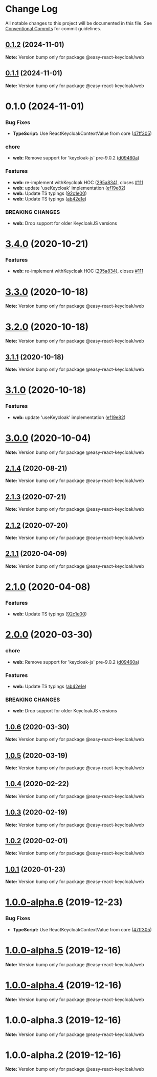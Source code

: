 # Change Log

All notable changes to this project will be documented in this file.
See [Conventional Commits](https://conventionalcommits.org) for commit guidelines.

## [0.1.2](https://github.com/Kritskii-A/react-keycloak/compare/@easy-react-keycloak/web@0.1.1...@easy-react-keycloak/web@0.1.2) (2024-11-01)

**Note:** Version bump only for package @easy-react-keycloak/web





## [0.1.1](https://github.com/Kritskii-A/react-keycloak/compare/@easy-react-keycloak/web@0.1.0...@easy-react-keycloak/web@0.1.1) (2024-11-01)

**Note:** Version bump only for package @easy-react-keycloak/web





# 0.1.0 (2024-11-01)


### Bug Fixes

* **TypeScript:** Use ReactKeycloakContextValue from core ([47ff305](https://github.com/Kritskii-A/react-keycloak/commit/47ff30503412a57e90fce33644d3c822320908e7))


### chore

* **web:** Remove support for 'keycloak-js' pre-9.0.2 ([d09460a](https://github.com/Kritskii-A/react-keycloak/commit/d09460a62ba7bb4a104eb5ac1df558466cc4b3c0))


### Features

* **web:** re-implement withKeycloak HOC ([295a834](https://github.com/Kritskii-A/react-keycloak/commit/295a834c7f3fbe3bd7fb45a73c264b224d2e53ad)), closes [#111](https://github.com/Kritskii-A/react-keycloak/issues/111)
* **web:** update 'useKeycloak' implementation ([ef19e82](https://github.com/Kritskii-A/react-keycloak/commit/ef19e823b33c03808de696f9e7cbac3478197e0e))
* **web:** Update TS typings ([92c1e00](https://github.com/Kritskii-A/react-keycloak/commit/92c1e00d3737c3a361a2660b7576212a435921df))
* **web:** Update TS typings ([ab42e1e](https://github.com/Kritskii-A/react-keycloak/commit/ab42e1e948bb89f17ae2cf5caf1626a56d0485e5))


### BREAKING CHANGES

* **web:** Drop support for older KeycloakJS versions





# [3.4.0](https://github.com/react-keycloak/react-keycloak/compare/@easy-react-keycloak/web@3.3.0...@easy-react-keycloak/web@3.4.0) (2020-10-21)


### Features

* **web:** re-implement withKeycloak HOC ([295a834](https://github.com/react-keycloak/react-keycloak/commit/295a834c7f3fbe3bd7fb45a73c264b224d2e53ad)), closes [#111](https://github.com/react-keycloak/react-keycloak/issues/111)





# [3.3.0](https://github.com/react-keycloak/react-keycloak/compare/@easy-react-keycloak/web@3.2.0...@easy-react-keycloak/web@3.3.0) (2020-10-18)

**Note:** Version bump only for package @easy-react-keycloak/web





# [3.2.0](https://github.com/react-keycloak/react-keycloak/compare/@easy-react-keycloak/web@3.1.1...@easy-react-keycloak/web@3.2.0) (2020-10-18)

**Note:** Version bump only for package @easy-react-keycloak/web





## [3.1.1](https://github.com/react-keycloak/react-keycloak/compare/@easy-react-keycloak/web@3.1.0...@easy-react-keycloak/web@3.1.1) (2020-10-18)

**Note:** Version bump only for package @easy-react-keycloak/web





# [3.1.0](https://github.com/react-keycloak/react-keycloak/compare/@easy-react-keycloak/web@3.0.0...@easy-react-keycloak/web@3.1.0) (2020-10-18)


### Features

* **web:** update 'useKeycloak' implementation ([ef19e82](https://github.com/react-keycloak/react-keycloak/commit/ef19e823b33c03808de696f9e7cbac3478197e0e))





# [3.0.0](https://github.com/react-keycloak/react-keycloak/compare/@easy-react-keycloak/web@2.1.4...@easy-react-keycloak/web@3.0.0) (2020-10-04)

**Note:** Version bump only for package @easy-react-keycloak/web





## [2.1.4](https://github.com/react-keycloak/react-keycloak/compare/@easy-react-keycloak/web@2.1.3...@easy-react-keycloak/web@2.1.4) (2020-08-21)

**Note:** Version bump only for package @easy-react-keycloak/web





## [2.1.3](https://github.com/react-keycloak/react-keycloak/compare/@easy-react-keycloak/web@2.1.2...@easy-react-keycloak/web@2.1.3) (2020-07-21)

**Note:** Version bump only for package @easy-react-keycloak/web





## [2.1.2](https://github.com/react-keycloak/react-keycloak/compare/@easy-react-keycloak/web@2.1.1...@easy-react-keycloak/web@2.1.2) (2020-07-20)

**Note:** Version bump only for package @easy-react-keycloak/web





## [2.1.1](https://github.com/react-keycloak/react-keycloak/compare/@easy-react-keycloak/web@2.1.0...@easy-react-keycloak/web@2.1.1) (2020-04-09)

**Note:** Version bump only for package @easy-react-keycloak/web





# [2.1.0](https://github.com/react-keycloak/react-keycloak/compare/@easy-react-keycloak/web@2.0.0...@easy-react-keycloak/web@2.1.0) (2020-04-08)


### Features

* **web:** Update TS typings ([92c1e00](https://github.com/react-keycloak/react-keycloak/commit/92c1e00d3737c3a361a2660b7576212a435921df))





# [2.0.0](https://github.com/react-keycloak/react-keycloak/compare/@easy-react-keycloak/web@1.0.6...@easy-react-keycloak/web@2.0.0) (2020-03-30)


### chore

* **web:** Remove support for 'keycloak-js' pre-9.0.2 ([d09460a](https://github.com/react-keycloak/react-keycloak/commit/d09460a62ba7bb4a104eb5ac1df558466cc4b3c0))


### Features

* **web:** Update TS typings ([ab42e1e](https://github.com/react-keycloak/react-keycloak/commit/ab42e1e948bb89f17ae2cf5caf1626a56d0485e5))


### BREAKING CHANGES

* **web:** Drop support for older KeycloakJS versions





## [1.0.6](https://github.com/react-keycloak/react-keycloak/compare/@easy-react-keycloak/web@1.0.5...@easy-react-keycloak/web@1.0.6) (2020-03-30)

**Note:** Version bump only for package @easy-react-keycloak/web





## [1.0.5](https://github.com/react-keycloak/react-keycloak/compare/@easy-react-keycloak/web@1.0.4...@easy-react-keycloak/web@1.0.5) (2020-03-19)

**Note:** Version bump only for package @easy-react-keycloak/web





## [1.0.4](https://github.com/react-keycloak/react-keycloak/compare/@easy-react-keycloak/web@1.0.3...@easy-react-keycloak/web@1.0.4) (2020-02-22)

**Note:** Version bump only for package @easy-react-keycloak/web





## [1.0.3](https://github.com/react-keycloak/react-keycloak/compare/@easy-react-keycloak/web@1.0.2...@easy-react-keycloak/web@1.0.3) (2020-02-19)

**Note:** Version bump only for package @easy-react-keycloak/web





## [1.0.2](https://github.com/react-keycloak/react-keycloak/compare/@easy-react-keycloak/web@1.0.1...@easy-react-keycloak/web@1.0.2) (2020-02-01)

**Note:** Version bump only for package @easy-react-keycloak/web





## [1.0.1](https://github.com/react-keycloak/react-keycloak/compare/@easy-react-keycloak/web@1.0.0...@easy-react-keycloak/web@1.0.1) (2020-01-23)

**Note:** Version bump only for package @easy-react-keycloak/web





# [1.0.0-alpha.6](https://github.com/react-keycloak/react-keycloak/compare/@easy-react-keycloak/web@1.0.0-alpha.5...@easy-react-keycloak/web@1.0.0-alpha.6) (2019-12-23)


### Bug Fixes

* **TypeScript:** Use ReactKeycloakContextValue from core ([47ff305](https://github.com/react-keycloak/react-keycloak/commit/47ff30503412a57e90fce33644d3c822320908e7))





# [1.0.0-alpha.5](https://github.com/react-keycloak/react-keycloak/compare/@easy-react-keycloak/web@1.0.0-alpha.4...@easy-react-keycloak/web@1.0.0-alpha.5) (2019-12-16)

**Note:** Version bump only for package @easy-react-keycloak/web





# [1.0.0-alpha.4](https://github.com/react-keycloak/react-keycloak/compare/@easy-react-keycloak/web@1.0.0-alpha.3...@easy-react-keycloak/web@1.0.0-alpha.4) (2019-12-16)

**Note:** Version bump only for package @easy-react-keycloak/web





# 1.0.0-alpha.3 (2019-12-16)

**Note:** Version bump only for package @easy-react-keycloak/web





# 1.0.0-alpha.2 (2019-12-16)

**Note:** Version bump only for package @easy-react-keycloak/web
